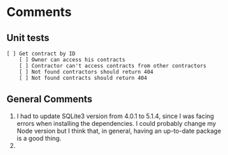 # Comments

## Unit tests

    [ ] Get contract by ID
        [ ] Owner can access his contracts
        [ ] Contractor can't access contracts from other contractors
        [ ] Not found contractors should return 404
        [ ] Not found contracts should return 404

## General Comments

1. I had to update SQLite3 version from 4.0.1 to 5.1.4, since I was facing errors when installing the dependencies. I could probably
   change my Node version but I think that, in general, having an up-to-date package is a good thing.
2.
